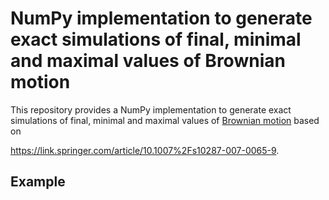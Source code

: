 # NumPy implementation to generate exact simulations of final, minimal and maximal values of Brownian motion

This repository provides a NumPy implementation to generate exact simulations of final, minimal and maximal values of [Brownian motion](https://en.wikipedia.org/wiki/Brownian_motion) based on 

https://link.springer.com/article/10.1007%2Fs10287-007-0065-9.


## Example



